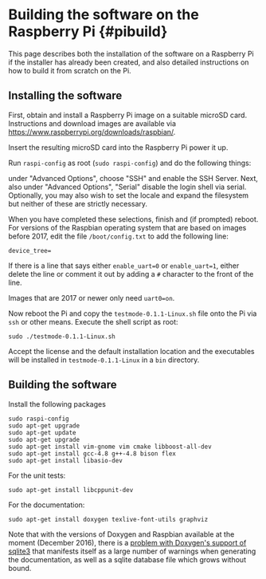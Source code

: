 # Building the software on the Raspberry Pi  {#pibuild}
This page describes both the installation of the software on a Raspberry Pi if the installer has already been created, and also detailed instructions on how to build it from scratch on the Pi.

## Installing the software 

First, obtain and install a Raspberry Pi image on a suitable microSD card.  Instructions and download images are available via <https://www.raspberrypi.org/downloads/raspbian/>.  

Insert the resulting microSD card into the Raspberry Pi power it up.  

Run `raspi-config` as root (`sudo raspi-config`) and do the following things:

under "Advanced Options", choose "SSH" and enable the SSH Server.  Next, also under "Advanced Options", "Serial" disable the login shell via serial.  Optionally, you may also wish to set the locale and expand the filesystem but neither of these are strictly necessary.

When you have completed these selections, finish and (if prompted) reboot.  For versions of the Raspbian operating system that are based on images before 2017, edit the file `/boot/config.txt` to add the following line:

    device_tree=

If there is a line that says either `enable_uart=0` or `enable_uart=1`, either delete the line or comment it out by adding a `#` character to the front of the line.

Images that are 2017 or newer only need `uart0=on`.

Now reboot the Pi and copy the `testmode-0.1.1-Linux.sh` file onto the Pi via `ssh` or other means. Execute the shell script as root:

    sudo ./testmode-0.1.1-Linux.sh

Accept the license and the default installation location and the executables will be installed in `testmode-0.1.1-Linux` in a `bin` directory.

## Building the software 

Install the following packages

    sudo raspi-config
    sudo apt-get upgrade
    sudo apt-get update
    sudo apt-get upgrade
    sudo apt-get install vim-gnome vim cmake libboost-all-dev
    sudo apt-get install gcc-4.8 g++-4.8 bison flex
    sudo apt-get install libasio-dev 
    
For the unit tests:

    sudo apt-get install libcppunit-dev 

For the documentation:

    sudo apt-get install doxygen texlive-font-utils graphviz

Note that with the versions of Doxygen and Raspbian available at the moment (December 2016), there is a [problem with Doxygen's support of sqlite3](https://bugs.debian.org/cgi-bin/bugreport.cgi?bug=758975) that manifests itself as a large number of warnings when generating the documentation, as well as a sqlite database file which grows without bound.
